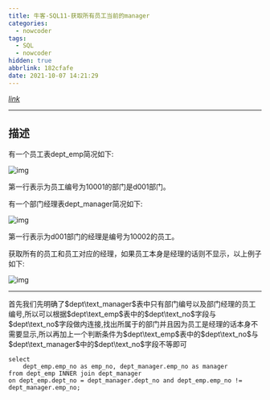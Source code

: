 ```yaml
---
title: 牛客-SQL11-获取所有员工当前的manager
categories:
  - nowcoder
tags:
  - SQL
  - nowcoder
hidden: true
abbrlink: 182cfafe
date: 2021-10-07 14:21:29
---
```


[$link$](https://www.nowcoder.com/practice/e50d92b8673a440ebdf3a517b5b37d62?tpId=82&tags=&title=&difficulty=0&judgeStatus=0&rp=1)

<hr/>

## 描述

有一个员工表dept_emp简况如下:

![img](https://gitee.com/cao_ziqiang/img/raw/master/20211007142159.png)

第一行表示为员工编号为10001的部门是d001部门。

有一个部门经理表dept_manager简况如下:

![img](https://gitee.com/cao_ziqiang/img/raw/master/20211007142204.png)

第一行表示为d001部门的经理是编号为10002的员工。

获取所有的员工和员工对应的经理，如果员工本身是经理的话则不显示，以上例子如下:

![img](https://gitee.com/cao_ziqiang/img/raw/master/20211007142208.png)

<hr/>

首先我们先明确了$dept\text_manager$表中只有部门编号以及部门经理的员工编号,所以可以根据$dept\text_emp$表中的$dept\text_no$字段与$dept\text_no$字段做内连接,找出所属于的部门并且因为员工是经理的话本身不需要显示,所以再加上一个判断条件为$dept\text_emp$表中的$dept\text_no$与$dept\text_manager$中的$dept\text_no$字段不等即可

```mysql
select 
    dept_emp.emp_no as emp_no, dept_manager.emp_no as manager
from dept_emp INNER join dept_manager
on dept_emp.dept_no = dept_manager.dept_no and dept_emp.emp_no != dept_manager.emp_no;
```

